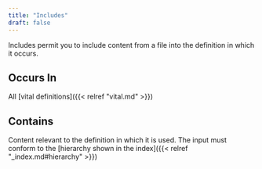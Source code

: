 ```yaml
---
title: "Includes"
draft: false
---
```


Includes permit you to include content from a file into the definition in which
it occurs. 

## Occurs In
All [vital definitions]({{< relref "vital.md" >}})

## Contains
Content relevant to the definition in which it is used. The input must conform
to the [hierarchy shown in the index]({{< relref "_index.md#hierarchy" >}})

